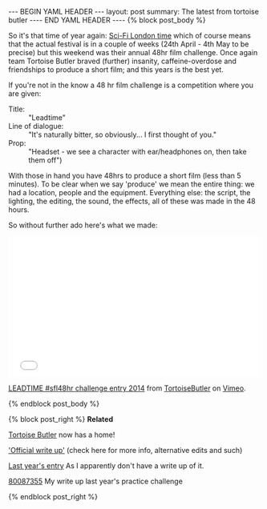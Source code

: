 --- BEGIN YAML HEADER ---
layout: post
summary: The latest from tortoise butler
---- END YAML HEADER ----
{% block post_body %}

So it's that time of year again: [Sci-Fi London time](www.sci-fi-london.com "Sci Fi London") which of course means that the actual festival is in a couple of weeks (24th April - 4th May to be precise) but this weekend was their annual 48hr film challenge. Once again team Tortoise Butler braved (further) insanity, caffeine-overdose and friendships to produce a short film; and this years is the best yet.

If you're not in the know a 48 hr film challenge is a competition where you are given:
<dl>
  <dt>Title:</dt><dd> "Leadtime"</dd>
  <dt>Line of dialogue:</dt><dd> "It's naturally bitter, so obviously... I first thought of you."</dd>
  <dt>Prop:</dt><dd> "Headset - we see a character with ear/headphones on, then take them off")</dd>
</dl>
With those in hand you have 48hrs to produce a short film (less than 5 minutes). To be clear when we say 'produce' we mean the entire thing: we had a location, people and the equipment. Everything else: the script, the lighting, the editing, the sound, the effects, all of these was made in the 48 hours.

So without further ado here's what we made:

<iframe src="//player.vimeo.com/video/91925309" width="500" height="281" frameborder="0" webkitallowfullscreen mozallowfullscreen allowfullscreen></iframe> <p><a href="http://vimeo.com/91925309">LEADTIME #sfl48hr challenge entry 2014</a> from <a href="http://vimeo.com/tortoisebutler">TortoiseButler</a> on <a href="https://vimeo.com">Vimeo</a>.</p> 


{% endblock post_body %}

{% block post_right %}
**Related**

[Tortoise Butler](http://tortoisebutler.co.uk/) now has a home!

['Official write up'](http://tortoisebutler.co.uk/lead-time-4-minutes-of-robot-monster-pulpy-goodness/) (check here for more info, alternative edits and such)

[Last year's entry](http://vimeo.com/63572559 "Crosses") As I apparently don't have a write up of it.

[80087355](/posts/2013-03-09-48_hr_film_challenge_practice.html "48 hr film challenge practice") My write up last year's practice challenge

{% endblock post_right %}